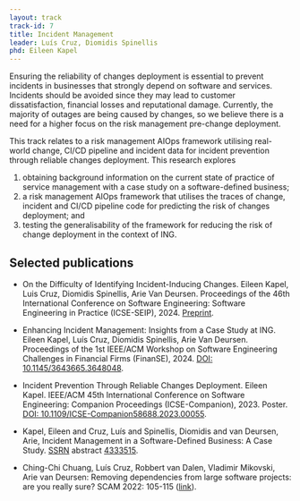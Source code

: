 ```yaml
---
layout: track
track-id: 7
title: Incident Management
leader: Luís Cruz, Diomidis Spinellis
phd: Eileen Kapel
---
```


Ensuring the reliability of changes deployment is essential to prevent incidents in businesses that strongly depend on software and services. Incidents should be avoided since they may lead to customer dissatisfaction, financial losses and reputational damage. Currently, the majority of outages are being caused by changes, so we believe there is a need for a higher focus on the risk management pre-change deployment. 

This track relates to a risk management AIOps framework utilising real-world change, CI/CD pipeline and incident data for incident prevention through reliable changes deployment. This research explores

1. obtaining background information on the current state of practice of service management with a case study on a software-defined business;
2. a risk management AIOps framework that utilises the traces of change, incident and CI/CD pipeline code for predicting the risk of changes deployment; and
3. testing the generalisability of the framework for reducing the risk of change deployment in the context of ING.


## Selected publications

- On the Difficulty of Identifying Incident-Inducing Changes. Eileen Kapel, Luis Cruz, Diomidis Spinellis, Arie Van Deursen. Proceedings of the 46th International Conference on Software Engineering: Software Engineering in Practice (ICSE-SEIP), 2024. [Preprint](https://pure.tudelft.nl/ws/portalfiles/portal/210936762/3639477.3639755.pdf).

- Enhancing Incident Management: Insights from a Case Study at ING. Eileen Kapel, Luís Cruz, Diomidis Spinellis, Arie Van Deursen. Proceedings of the 1st IEEE/ACM Workshop on Software Engineering Challenges in Financial Firms (FinanSE), 2024. [DOI: 10.1145/3643665.3648048](https://doi.org/10.1145/3643665.3648048).

- Incident Prevention Through Reliable Changes Deployment. Eileen Kapel. IEEE/ACM 45th International Conference on Software Engineering: Companion Proceedings (ICSE-Companion), 2023. Poster. [DOI: 10.1109/ICSE-Companion58688.2023.00055](https://doi.org/10.1109/ICSE-Companion58688.2023.00055).

- Kapel, Eileen and Cruz, Luís and Spinellis, Diomidis and van Deursen, Arie, Incident Management in a Software-Defined Business: A Case Study. [SSRN](https://ssrn.com/abstract=4333515) abstract [4333515](https://doi.org/10.2139/ssrn.4333515).

- Ching-Chi Chuang, Luís Cruz, Robbert van Dalen, Vladimir Mikovski, Arie van Deursen:
Removing dependencies from large software projects: are you really sure? SCAM 2022: 105-115 ([link](https://research.tudelft.nl/en/publications/removing-dependencies-from-large-software-projects-are-you-really)).

